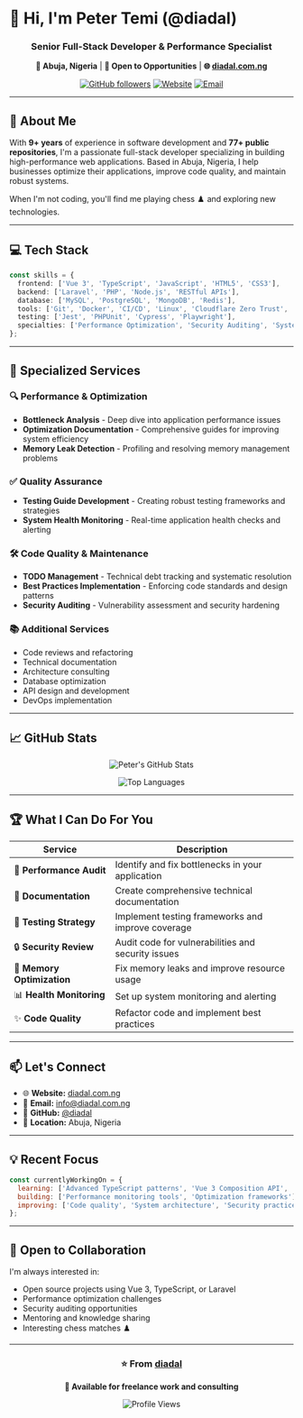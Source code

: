 # 👋 Hi, I'm Peter Temi (@diadal)

<div align="center">
  
### Senior Full-Stack Developer & Performance Specialist
**📍 Abuja, Nigeria** | **💼 Open to Opportunities** | **🌐 [diadal.com.ng](https://diadal.com.ng)**

[![GitHub followers](https://img.shields.io/github/followers/diadal?style=social)](https://github.com/diadal)
[![Website](https://img.shields.io/badge/Website-diadal.com.ng-blue)](https://diadal.com.ng)
[![Email](https://img.shields.io/badge/Email-info@diadal.com.ng-red)](mailto:info@diadal.com.ng)

</div>

---

## 🚀 About Me

With **9+ years** of experience in software development and **77+ public repositories**, I'm a passionate full-stack developer specializing in building high-performance web applications. Based in Abuja, Nigeria, I help businesses optimize their applications, improve code quality, and maintain robust systems.

When I'm not coding, you'll find me playing chess ♟️ and exploring new technologies.

---

## 💻 Tech Stack

```typescript
const skills = {
  frontend: ['Vue 3', 'TypeScript', 'JavaScript', 'HTML5', 'CSS3'],
  backend: ['Laravel', 'PHP', 'Node.js', 'RESTful APIs'],
  database: ['MySQL', 'PostgreSQL', 'MongoDB', 'Redis'],
  tools: ['Git', 'Docker', 'CI/CD', 'Linux', 'Cloudflare Zero Trust', 'Cloudflare Workers', 'macOS Server'],
  testing: ['Jest', 'PHPUnit', 'Cypress', 'Playwright'],
  specialties: ['Performance Optimization', 'Security Auditing', 'System Architecture']
};
```

---

## 🎯 Specialized Services

### 🔍 Performance & Optimization
- **Bottleneck Analysis** - Deep dive into application performance issues
- **Optimization Documentation** - Comprehensive guides for improving system efficiency
- **Memory Leak Detection** - Profiling and resolving memory management problems

### ✅ Quality Assurance
- **Testing Guide Development** - Creating robust testing frameworks and strategies
- **System Health Monitoring** - Real-time application health checks and alerting

### 🛠️ Code Quality & Maintenance
- **TODO Management** - Technical debt tracking and systematic resolution
- **Best Practices Implementation** - Enforcing code standards and design patterns
- **Security Auditing** - Vulnerability assessment and security hardening

### 📚 Additional Services
- Code reviews and refactoring
- Technical documentation
- Architecture consulting
- Database optimization
- API design and development
- DevOps implementation

---

## 📈 GitHub Stats

<div align="center">
  
![Peter's GitHub Stats](https://github-readme-stats.vercel.app/api?username=diadal&show_icons=true&theme=radical&count_private=true)

![Top Languages](https://github-readme-stats.vercel.app/api/top-langs/?username=diadal&layout=compact&theme=radical&langs_count=10)

</div>

---

## 🏆 What I Can Do For You

| Service | Description |
|---------|-------------|
| 🚀 **Performance Audit** | Identify and fix bottlenecks in your application |
| 📝 **Documentation** | Create comprehensive technical documentation |
| 🧪 **Testing Strategy** | Implement testing frameworks and improve coverage |
| 🔒 **Security Review** | Audit code for vulnerabilities and security issues |
| 💾 **Memory Optimization** | Fix memory leaks and improve resource usage |
| 📊 **Health Monitoring** | Set up system monitoring and alerting |
| ✨ **Code Quality** | Refactor code and implement best practices |

---

## 📫 Let's Connect

- 🌐 **Website:** [diadal.com.ng](https://diadal.com.ng)
- 📧 **Email:** [info@diadal.com.ng](mailto:info@diadal.com.ng)
- 💼 **GitHub:** [@diadal](https://github.com/diadal)
- 📍 **Location:** Abuja, Nigeria

---

## 💡 Recent Focus

```javascript
const currentlyWorkingOn = {
  learning: ['Advanced TypeScript patterns', 'Vue 3 Composition API', 'Laravel 11'],
  building: ['Performance monitoring tools', 'Optimization frameworks'],
  improving: ['Code quality', 'System architecture', 'Security practices']
};
```

---

## 🤝 Open to Collaboration

I'm always interested in:
- Open source projects using Vue 3, TypeScript, or Laravel
- Performance optimization challenges
- Security auditing opportunities
- Mentoring and knowledge sharing
- Interesting chess matches ♟️

---

<div align="center">

### ⭐ From [diadal](https://github.com/diadal)

**💼 Available for freelance work and consulting**

![Profile Views](https://komarev.com/ghpvc/?username=diadal&color=brightgreen)

</div>